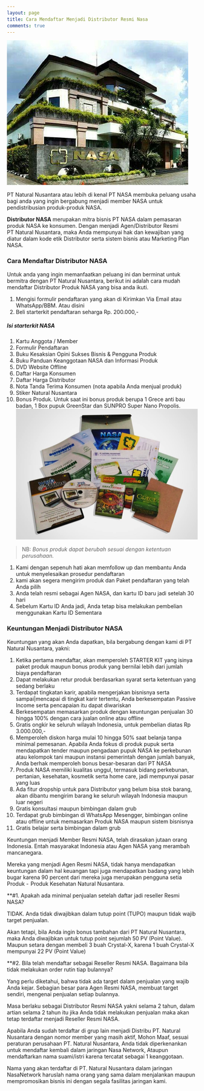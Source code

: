 ```yaml
---
layout: page
title: Cara Mendaftar Menjadi Distributor Resmi Nasa
comments: true
---
```

![Kantor Natural Nusantara](/assets/images/92aa8b3c-68b4-4f7a-a46c-e75910815880.jpg)

PT Natural Nusantara atau lebih di kenal PT NASA membuka peluang usaha bagi anda yang ingin bergabung menjadi member NASA untuk pendistribusian produk-produk NASA.

**Distributor NASA** merupakan mitra bisnis PT NASA dalam pemasaran produk NASA ke konsumen. Dengan menjadi Agen/Distributor Resmi PT Natural Nusantara, maka Anda mempunyai hak dan kewajiban yang diatur dalam kode etik Distributor serta sistem bisnis atau Marketing Plan NASA.

### Cara Mendaftar Distributor NASA

Untuk anda yang ingin memanfaatkan peluang ini dan berminat untuk bermitra dengan PT Natural Nusantara, berikut ini adalah cara mudah mendaftar Distributor Produk NASA yang bisa anda ikuti.

1. Mengisi formulir pendaftaran yang akan di Kirimkan Via Email atau WhatsApp/BBM. Atau disini
2. Beli starterkit pendaftaran seharga Rp. 200.000,-

##### Isi starterkit NASA
1. Kartu Anggota / Member
2. Formulir Pendaftaran
3. Buku Kesaksian Opini Sukses Bisnis & Pengguna Produk
4. Buku Panduan Keanggotaan NASA dan Informasi Produk
5. DVD Website Offline
6. Daftar Harga Konsumen
7. Daftar Harga Distributor
8. Nota Tanda Terima Konsumen (nota apabila Anda menjual produk)
9. Stiker Natural Nusantara
10. Bonus Produk. Untuk saat ini bonus produk berupa 1 Grece anti bau badan, 1 Box pupuk GreenStar dan SUNPRO Super Nano Propolis.
![starterkit Natural Nusantara](/assets/images/WhatsApp-Image-2016-12-01-at-2.10.09-PM.jpeg)

> NB: *Bonus produk dapat berubah sesuai dengan ketentuan perusahaan.*

1. Kami dengan sepenuh hati akan memfollow up dan membantu Anda untuk menyelesaikan prosedur pendaftaran
2. kami akan segera mengirim produk dan Paket pendaftaran yang telah Anda pilih
3. Anda telah resmi sebagai Agen NASA, dan kartu ID baru jadi setelah 30 hari
4. Sebelum Kartu ID Anda jadi, Anda tetap bisa melakukan pembelian menggunakan Kartu ID Sementara

### Keuntungan Menjadi Distributor NASA

Keuntungan yang akan Anda dapatkan, bila bergabung dengan kami di PT Natural Nusantara, yakni:

1. Ketika pertama mendaftar, akan memperoleh STARTER KIT yang isinya paket produk maupun bonus produk yang bernilai lebih dari jumlah biaya pendaftaran
2. Dapat melakukan retur produk berdasarkan syarat serta ketentuan yang sedang berlaku
3. Terdapat tingkatan karir, apabila mengerjakan bisnisnya serta sampai|mencapai di tingkat karir tertentu, Anda berkesempatan Passive Income serta pencapaian itu dapat diwariskan
4. Berkesempatan memasarkan produk dengan keuntungan penjualan 30 hingga 100% dengan cara jualan online atau offline
5. Gratis ongkir ke seluruh wilayah Indonesia, untuk pembelian diatas Rp 3.000.000,-
6. Memperoleh diskon harga mulai 10 hingga 50% saat belanja tanpa minimal pemesanan. Apabila Anda fokus di produk pupuk serta mendapatkan tender maupun pengadaan pupuk NASA ke perkebunan atau kelompok tani maupun instansi pemerintah dengan jumlah banyak, Anda berhak memperoleh bonus besar-besaran dari PT NASA
7. Produk NASA memiliki kualitas unggul, termasuk bidang perkebunan, pertanian, kesehatan, kosmetik serta home care, jadi mempunyai pasar yang luas
8. Ada fitur dropship untuk para Distributor yang belum bisa stok barang, akan dibantu mengirim barang ke seluruh wilayah Indonesia maupun luar negeri
9. Gratis konsultasi maupun bimbingan dalam grub
10. Terdapat grub bimbingan di WhatsApp Mesengger, bimbingan online atau offline untuk memasarkan Produk NASA maupun sistem bisnisnya
11. Gratis belajar serta bimbingan dalam grub  

Keuntungan menjadi Member Resmi NASA, telah dirasakan jutaan orang Indonesia. Entah masyarakat Indonesia atau Agen NASA yang merambah mancanegara.

Mereka yang menjadi Agen Resmi NASA, tidak hanya mendapatkan keuntungan dalam hal keuangan tapi juga mendapatkan badang yang lebih bugar karena 90 percent dari mereka juga merupakan pengguna setia Produk -  Produk Kesehatan Natural Nusantara.

**#1. Apakah ada minimal penjualan setelah daftar jadi reseller Resmi NASA?

TIDAK. Anda tidak diwajibkan dalam tutup point (TUPO) maupun tidak wajib target penjualan.

Akan tetapi, bila Anda ingin bonus tambahan dari PT Natural Nusantara, maka Anda diwajibkan untuk tutup point sejumlah 50 PV (Point Value). Maupun setara dengan membeli 3 buah Crystal-X, karena 1 buah Crystal-X mempunyai 22 PV (Point Value)

**#2. Bila telah mendaftar sebagai Reseller Resmi NASA. Bagaimana bila tidak melakukan order rutin tiap bulannya?

Yang perlu diketahui, bahwa tidak ada target dalam penjualan yang wajib Anda kejar. Sebagian besar para Agen Resmi NASA, membuat target sendiri, mengenai penjualan setiap bulannya.

Masa berlaku sebagai Distributor Resmi NASA yakni selama 2 tahun, dalam artian selama 2 tahun itu jika Anda tidak melakukan penjualan maka akan tetap terdaftar menjadi Reseller Resmi NASA.

Apabila Anda sudah terdaftar di grup lain menjadi Distribu PT. Natural Nusantara dengan nomor member yang masih aktif, Mohon Maaf, sesuai peraturan perusahaan PT. Natural Nusantara, Anda tidak diperkenankan untuk mendaftar kembali dalam jaringan Nasa Network, Ataupun mendaftarkan nama suami/istri karena tercatat sebagai 1 keanggotaan.

Nama yang akan terdaftar di PT. Natural Nusantara dalam jaringan NasaNetwork haruslah nama orang yang sama dalam menjalankan maupun mempromosikan bisnis ini dengan segala fasilitas jaringan kami.
